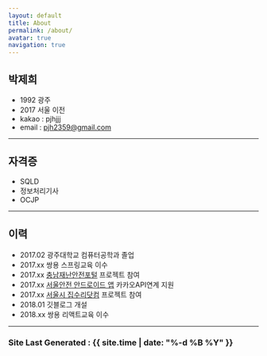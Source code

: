 ```yaml
---
layout: default
title: About
permalink: /about/
avatar: true
navigation: true
---
```


## 박제희
>
  - 1992 광주
  - 2017 서울 이전
  - kakao : pjhjjj
  - email : pjh2359@gmail.com

---

## 자격증
>
  - SQLD
  - 정보처리기사
  - OCJP

---

## 이력
>
  - 2017.02 광주대학교 컴퓨터공학과 졸업
  - 2017.xx 쌍용 스프링교육 이수
  - 2017.xx [충남재난안전포털](https://safe.chungnam.go.kr/) 프로젝트 참여
  - 2017.xx [서울안전 안드로이드 앱](https://play.google.com/store/apps/details?id=kr.go.seoul.hybrid.SafeCity) 카카오API연계 지원
  - 2017.xx [서울시 집수리닷컴](https://jibsuri.seoul.go.kr/) 프로젝트 참여
  - 2018.01 깃블로그 개설
  - 2018.xx 쌍용 리액트교육 이수


---

### Site Last Generated : {{ site.time | date: "%-d %B %Y"  }}
